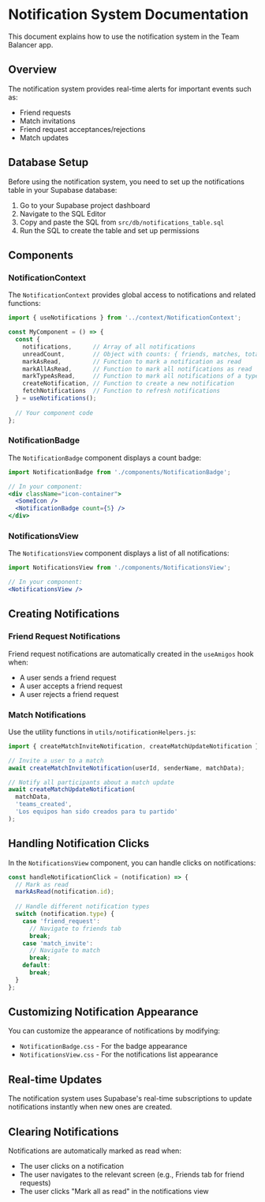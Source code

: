# Notification System Documentation

This document explains how to use the notification system in the Team Balancer app.

## Overview

The notification system provides real-time alerts for important events such as:
- Friend requests
- Match invitations
- Friend request acceptances/rejections
- Match updates

## Database Setup

Before using the notification system, you need to set up the notifications table in your Supabase database:

1. Go to your Supabase project dashboard
2. Navigate to the SQL Editor
3. Copy and paste the SQL from `src/db/notifications_table.sql`
4. Run the SQL to create the table and set up permissions

## Components

### NotificationContext

The `NotificationContext` provides global access to notifications and related functions:

```jsx
import { useNotifications } from '../context/NotificationContext';

const MyComponent = () => {
  const { 
    notifications,      // Array of all notifications
    unreadCount,        // Object with counts: { friends, matches, total }
    markAsRead,         // Function to mark a notification as read
    markAllAsRead,      // Function to mark all notifications as read
    markTypeAsRead,     // Function to mark all notifications of a type as read
    createNotification, // Function to create a new notification
    fetchNotifications  // Function to refresh notifications
  } = useNotifications();
  
  // Your component code
};
```

### NotificationBadge

The `NotificationBadge` component displays a count badge:

```jsx
import NotificationBadge from './components/NotificationBadge';

// In your component:
<div className="icon-container">
  <SomeIcon />
  <NotificationBadge count={5} />
</div>
```

### NotificationsView

The `NotificationsView` component displays a list of all notifications:

```jsx
import NotificationsView from './components/NotificationsView';

// In your component:
<NotificationsView />
```

## Creating Notifications

### Friend Request Notifications

Friend request notifications are automatically created in the `useAmigos` hook when:
- A user sends a friend request
- A user accepts a friend request
- A user rejects a friend request

### Match Notifications

Use the utility functions in `utils/notificationHelpers.js`:

```jsx
import { createMatchInviteNotification, createMatchUpdateNotification } from '../utils/notificationHelpers';

// Invite a user to a match
await createMatchInviteNotification(userId, senderName, matchData);

// Notify all participants about a match update
await createMatchUpdateNotification(
  matchData,
  'teams_created',
  'Los equipos han sido creados para tu partido'
);
```

## Handling Notification Clicks

In the `NotificationsView` component, you can handle clicks on notifications:

```jsx
const handleNotificationClick = (notification) => {
  // Mark as read
  markAsRead(notification.id);
  
  // Handle different notification types
  switch (notification.type) {
    case 'friend_request':
      // Navigate to friends tab
      break;
    case 'match_invite':
      // Navigate to match
      break;
    default:
      break;
  }
};
```

## Customizing Notification Appearance

You can customize the appearance of notifications by modifying:
- `NotificationBadge.css` - For the badge appearance
- `NotificationsView.css` - For the notifications list appearance

## Real-time Updates

The notification system uses Supabase's real-time subscriptions to update notifications instantly when new ones are created.

## Clearing Notifications

Notifications are automatically marked as read when:
- The user clicks on a notification
- The user navigates to the relevant screen (e.g., Friends tab for friend requests)
- The user clicks "Mark all as read" in the notifications view